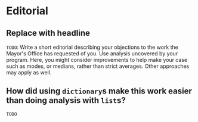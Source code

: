 # Editorial

##  Replace with headline

`TODO`: Write a short editorial describing your objections to the work the Mayor's Office has requested of you. Use analysis uncovered by your program. Here, you might consider improvements to help make your case such as modes, or medians, rather than strict averages. Other approaches may apply as well.

## How did using `dictionary`s make this work easier than doing analysis with `list`s?

`TODO`
